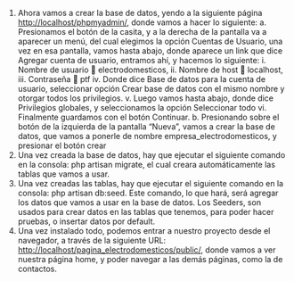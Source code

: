 1. Ahora vamos a crear la base de datos, yendo a la siguiente página [http://localhost/phpmyadmin/](http://localhost/phpmyadmin/), donde vamos a hacer lo siguiente:
    a. Presionamos el botón de la casita, y a la derecha de la pantalla va a aparecer un menú, del cual elegimos la opción Cuentas de Usuario, una vez en esa pantalla, vamos hasta abajo, donde aparece un link que dice Agregar cuenta de usuario, entramos ahí, y hacemos lo siguiente:
        i. Nombre de usuario  electrodomesticos,
        ii. Nombre de host  localhost,
        iii. Contraseña  ptf
        iv. Donde dice Base de datos para la cuenta de usuario, seleccionar opción Crear base de datos con el mismo nombre y otorgar todos los privilegios.
        v. Luego vamos hasta abajo, donde dice Privilegios globales, y seleccionamos la opción Seleccionar todo
        vi. Finalmente guardamos con el botón Continuar.
    b. Presionando sobre el botón de la izquierda de la pantalla “Nueva”, vamos a crear  la base de datos, que vamos a ponerle de nombre empresa_electrodomesticos, y presionar el botón crear
2. Una vez creada la base de datos, hay que ejecutar el siguiente comando en la consola: php artisan migrate, el cual creara automáticamente las tablas que vamos a usar.
3. Una vez creadas las tablas, hay que ejecutar el siguiente comando en la consola: php artisan db:seed. Este comando, lo que hará, será agregar los datos que vamos a usar en la base de datos. Los Seeders, son usados para crear datos en las tablas que tenemos, para poder hacer pruebas, o insertar datos por default.
4. Una vez instalado todo, podemos entrar a nuestro proyecto desde el navegador, a través de la siguiente URL: [http://localhost/pagina_electrodomesticos/public/](http://localhost/pagina_electrodomesticos/public/), donde vamos a ver nuestra página home, y poder navegar a las demás páginas, como la de contactos.
